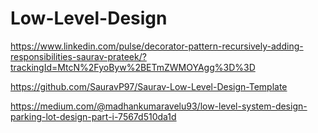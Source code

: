 # Low-Level-Design


https://www.linkedin.com/pulse/decorator-pattern-recursively-adding-responsibilities-saurav-prateek/?trackingId=MtcN%2FyoByw%2BETmZWMOYAgg%3D%3D

https://github.com/SauravP97/Saurav-Low-Level-Design-Template

https://medium.com/@madhankumaravelu93/low-level-system-design-parking-lot-design-part-i-7567d510da1d
